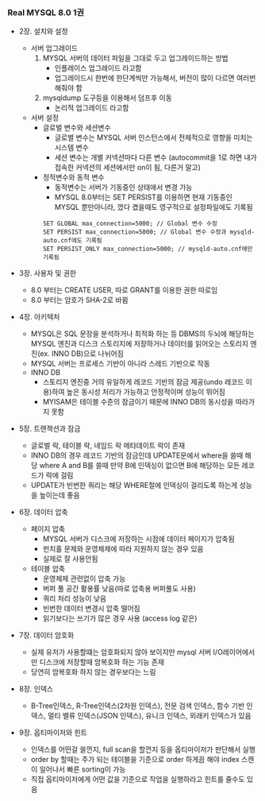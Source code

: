 ### Real MYSQL 8.0 1권
- 2장. 설치와 설정
	- 서버 업그레이드
		1. MYSQL 서버의 데이터 파일을 그대로 두고 업그레이드하는 방법
			- 인플레이스 업그레이드 라고함
			- 업그레이드시 한번에 한단계씩만 가능해서, 버전이 많이 다르면 여러번 해줘야 함
		2. mysqldump 도구등을 이용해서 덤프후 이동
			- 논리적 업그레이드 라고함
	- 서버 설정
		- 글로벌 변수와 세션변수
			- 글로벌 변수는 MYSQL 서버 인스턴스에서 전체적으로 영향을 미치는 시스템 변수
			- 세션 변수는 개별 커넥션마다 다른 변수 (autocommit을 1로 하면 내가 접속한 커넥션의 세션에서만 on이 됨, 다른거 말고)
		- 정적변수와 동적 변수
			- 동적변수는 서버가 기동중인 상태애서 변경 가능
			- MYSQL 8.0부터는 SET PERSIST를 이용하면 현재 기동중인 MYSQL 뿐만아니라, 껐다 켰을때도 영구적으로 설정파일에도 기록됨
			```
			SET GLOBAL max_connection=5000; // Global 변수 수정
			SET PERSIST max_connection=5000; // Global 변수 수정과 mysqld-auto.cnf에도 기록됨
			SET PERSIST_ONLY max_connection=5000; // mysqld-auto.cnf에만 기록됨 
			```

- 3장. 사용자 및 권한
	- 8.0 부터는 CREATE USER, 따로 GRANT를 이용한 권한 따로임
	- 8.0 부터는 암호가 SHA-2로 바뀜

- 4장. 아키텍처
	- MYSQL은 SQL 문장을 분석하거나 최적화 하는 등 DBMS의 두뇌에 해당하는 MYSQL 엔진과 디스크 스토리지에 저장하거나 데이터를 읽어오는 스토리지 엔진(ex. INNO DB)으로 나뉘어짐
	- MYSQL 서버는 프로세스 기반이 아니라 스레드 기반으로 작동
	- INNO DB
		- 스토리지 엔진중 거의 유일하게 레코드 기반의 잠금 제공(undo 레코드 이용)하여 높은 동시성 처리가 가능하고 안정적이며 성능이 뛰어짐
		- MYISAM은 테이블 수준의 잠금이기 때문에 INNO DB의 동시성을 따라가지 못함

- 5장. 트랜젹션과 잠금
	- 글로벌 락, 테이블 락, 네임드 락 메타데이트 락이 존재
	- INNO DB의 경우 레코드 기반의 잠금인데 UPDATE문에서 where을 쓸때 해당 where A and B를 쓸때 만약 B에 인덱싱이 없으면 B에 해당하는 모든 레코드가 락에 걸림
	- UPDATE가 빈번한 쿼리는 해당 WHERE절에 인덱싱이 걸리도록 하는게 성능을 높이는데 좋음

- 6장. 데이터 압축
	- 페이지 압축
		- MYSQL 서버가 디스크에 저장하는 시점에 데이터 페이지가 압축됨
		- 펀치홀 문제와 운영체제에 따라 지원하지 않는 경우 있음
		- 실제로 잘 사용안됨
	- 테이블 압축
		- 운영체제 관련없이 압축 가능
		- 버퍼 풀 공간 활용률 낮음(따로 압축용 버퍼풀도 사용)
		- 쿼리 처리 성능이 낮음
		- 빈번한 데이터 변경시 압축 떨어짐
		- 읽기보다는 쓰기가 많은 경우 사용 (access log 같은)

- 7장. 데이터 암호화
	- 실제 유저가 사용할떄는 암호화되지 않아 보이지만 mysql 서버 I/O레이어에서만 디스크에 저장할때 암복호화 하는 기능 존재
	- 당연히 암복호화 하지 않는 경우보다는 느림

- 8장. 인덱스
	- B-Tree인덱스, R-Tree인덱스(2차원 인덱스), 전문 검색 인덱스, 함수 기반 인덱스, 멀티 밸류 인덱스(JSON 인덱스), 유니크 인덱스, 외래키 인덱스가 있음

- 9장. 옵티마이저와 힌트
	- 인덱스를 어떤걸 쓸껀지, full scan을 할껀지 등을 옵티마이저가 판단해서 실행
	- order by 할때는 주가 되는 테이블을 기준으로 order 하게끔 해야 index 스캔이 일어나서 빠른 sorting이 가능
	- 직접 옵티마이저에게 어떤 값을 기준으로 작업을 실행하라고 힌트를 줄수도 있음

